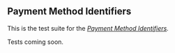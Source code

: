 ## Payment Method Identifiers
This is the test suite for the <cite>[Payment Method Identifiers](https://www.w3.org/TR/payment-method-id/)<cite>.

Tests coming soon.
